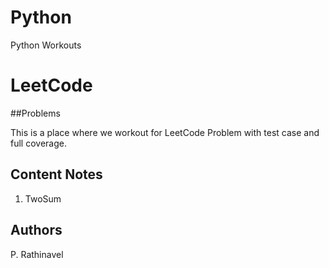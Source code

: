# Python
Python Workouts

# LeetCode 

##Problems

This is a place where we workout for LeetCode Problem with test case and full coverage.

## Content Notes

01. TwoSum

## Authors 
P. Rathinavel
